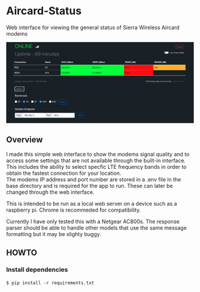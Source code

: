 # Aircard-Status

Web interface for viewing the general status of Sierra Wireless Aircard modems

 ![example](https://github.com/dwmclean1/Aircard-Status/blob/55c8f6300a688945efbeb72c8964b316f8277beb/Screen%20Shot%202021-10-09%20at%2011.45.13%20am.png)

## Overview

I made this simple web interface to show the modems signal quality and to access some settings that are not available through the built-in interface. This includes the ability to select specfic LTE frequency bands in order to obtain the fastest connection for your location.  
The modems IP address and port number are stored in a .env file in the base directory and is required for the app to run. These can later be changed through the web interface.

This is intended to be run as a local web server on a device such as a raspberry pi. Chrome is recommeded for compatibility.

Currently I have only tested this with a Netgear AC800s. The response parser should be able to handle other models that use the same message formatting but it may be slighty buggy. 

## HOWTO

### Install dependencies

`$ pip install -r requirements.txt`
